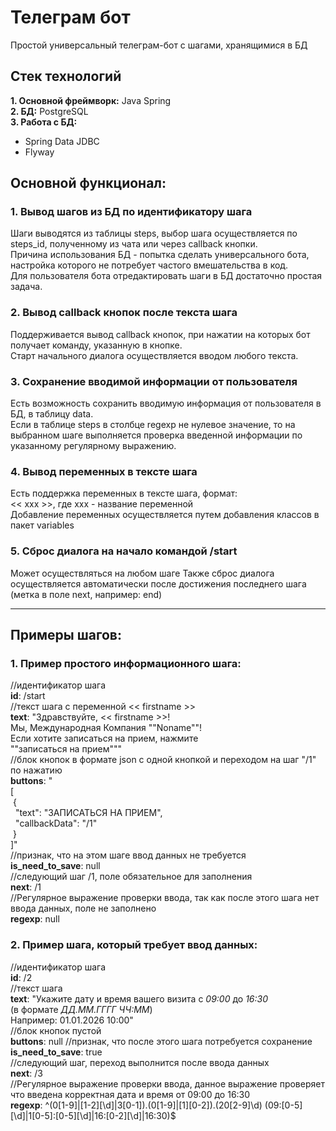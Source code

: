 # Телеграм бот
Простой универсальный телеграм-бот с шагами, хранящимися в БД
## Стек технологий
<b>1. Основной фреймворк:</b> Java Spring <br>
<b>2. БД:</b> PostgreSQL<br>
<b>3. Работа с БД:</b><br>
- Spring Data JDBC<br>
- Flyway
## Основной функционал:
### 1. Вывод шагов из БД по идентификатору шага
Шаги выводятся из таблицы steps, выбор шага осуществляется по steps_id, полученному из чата или через callback кнопки. <br>
Причина использования БД - попытка сделать универсального бота, настройка которого не потребует частого вмешательства в код.<br>
Для пользователя бота отредактировать шаги в БД достаточно простая задача.

### 2. Вывод callback кнопок после текста шага
Поддерживается вывод callback кнопок, при нажатии на которых бот получает команду, указанную в кнопке.<br>
Старт начального диалога осуществляется вводом любого текста.

### 3. Сохранение вводимой информации от пользователя
Есть возможность сохранить вводимую информация от пользователя в БД, в таблицу data. <br>
Если в таблице steps в столбце regexp не нулевое значение, то на выбранном шаге выполняется проверка введенной информации по указанному регулярному выражению.

### 4. Вывод переменных в тексте шага
Есть поддержка переменных в тексте шага, формат: <br> 
<< xxx >>, где xxx - название переменной <br>
Добавление переменных осуществляется путем добавления классов в пакет variables

### 5. Сброс диалога на начало командой /start
Может осуществляться на любом шаге
Также сброс диалога осуществляется автоматически после достижения последнего шага (метка в поле next, например: end)

---

## Примеры шагов:
### 1. Пример простого информационного шага: <br>
//идентификатор шага <br> 
**id**: /start <br>
//текст шага с переменной << firstname >> <br>
**text**: "Здравствуйте, << firstname >>!  <br>
Мы, Международная Компания ""Noname""! <br>
Если хотите записаться на прием, нажмите <br>
""записаться на прием""" <br>
//блок кнопок в формате json с одной кнопкой и переходом на шаг "/1" по нажатию <br>
**buttons**: " <br>
[ <br>
&nbsp;{ <br>
&nbsp;&nbsp;"text": "ЗАПИСАТЬСЯ НА ПРИЕМ", <br>
&nbsp;&nbsp;"callbackData": "/1" <br>
&nbsp;} <br>
]" <br>
//признак, что на этом шаге ввод данных не требуется <br>
**is_need_to_save**: null  <br>
//следующий шаг /1, поле обязательное для заполнения <br>
**next**: /1 <br>
//Регулярное выражение проверки ввода, так как после этого шага нет ввода данных, поле не заполнено <br>
**regexp**: null

### 2. Пример шага, который требует ввод данных: <br>
//идентификатор шага <br>
**id**: /2 <br>
//текст шага <br>
**text**: "Укажите дату и время вашего визита с *09:00* до *16:30* <br>
(в формате *ДД.ММ.ГГГГ ЧЧ:ММ*) <br>
Например: 01.01.2026 10:00" <br>
//блок кнопок пустой <br>
**buttons**: null
//признак, что после этого шага потребуется сохранение <br>
**is_need_to_save**: true  <br>
//следующий шаг, переход выполнится после ввода данных <br>
**next**: /3 <br>
//Регулярное выражение проверки ввода, данное выражение проверяет что введена корректная дата и время от 09:00 до 16:30 <br>
**regexp**: ^(0[1-9]|[1-2][\d]|3[0-1])\.(0[1-9]|[1][0-2])\.(20[2-9]\d) (09:[0-5][\d]|1[0-5]:[0-5][\d]|16:[0-2][\d]|16:30)$